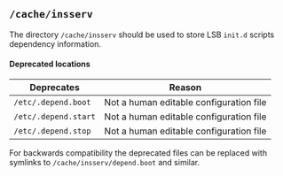 ## `/cache/insserv`

The directory `/cache/insserv` should be used to store LSB `init.d`
scripts dependency information.

#### Deprecated locations

| Deprecates           | Reason
|---                   |---
| `/etc/.depend.boot`  | Not a human editable configuration file
| `/etc/.depend.start` | Not a human editable configuration file
| `/etc/.depend.stop`  | Not a human editable configuration file

For backwards compatibility the deprecated files can be replaced with
symlinks to `/cache/insserv/depend.boot` and similar.

